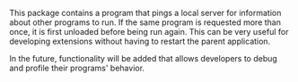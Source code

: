 This package contains a program that pings a local server for
information about other programs to run. If the same program
is requested more than once, it is first unloaded before being run
again. This can be very useful for developing extensions without
having to restart the parent application.

In the future, functionality will be added that allows developers to
debug and profile their programs' behavior.
